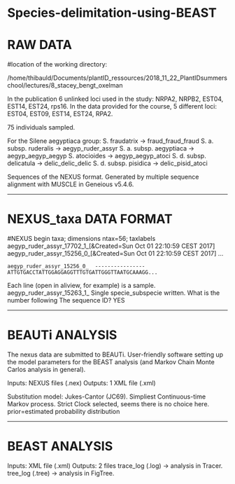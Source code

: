 # Species-delimitation-using-BEAST 

# RAW DATA

#location of the working directory:

/home/thibauld/Documents/plantID_ressources/2018_11_22_PlantIDsummerschool/lectures/8_stacey_bengt_oxelman

In the publication 6 unlinked loci used in the study: NRPA2, NRPB2, EST04, EST14, EST24, rps16.
In the data provided for the course, 5 different loci: EST04, EST09, EST14, EST24, RPA2. 

75 individuals sampled.

For the Silene aegyptiaca group:
S. fraudatrix -> fraud_fraud_fraud
S. a. subsp. ruderalis -> aegyp_ruder_assyr
S. a. subsp. aegyptiaca -> aegyp_aegyp_aegyp
S. atocioides -> aegyp_aegyp_atoci
S. d. subsp. delicatula -> delic_delic_delic
S. d. subsp. pisidica -> delic_pisid_atoci

Sequences of the NEXUS format. Generated by multiple sequence alignment with MUSCLE in Geneious v5.4.6.

_____________________________________________________________________________________________________________________________________________________________________________________________________
# NEXUS_taxa DATA FORMAT

#NEXUS
begin taxa;
	dimensions ntax=56;
	taxlabels
	aegyp_ruder_assyr_17702_1_[&Created=Sun Oct 01 22:10:59 CEST 2017]
	aegyp_ruder_assyr_15256_0_[&Created=Sun Oct 01 22:10:59 CEST 2017]
...

	aegyp_ruder_assyr_15256_0_	----------------ATTGTGACCTATTGGAGGAGGTTTGTGATTGGGTTAATGCAAAGG...


Each line (open in aliview, for example) is a sample.
aegyp_ruder_assyr_15263_1_
Single specie_subspecie written.
What is the number following The sequence ID? YES
_______________________________________________________________________________________________________________________________________________________________________________________________________
# BEAUTi ANALYSIS

The nexus data are submitted to BEAUTi. User-friendly software setting up the model parameters for the BEAST analysis (and Markov Chain Monte Carlos analysis in general). 

Inputs: NEXUS files (.nex)
Outputs: 1 XML file (.xml) 

Substitution model: Jukes-Cantor (JC69). Simpliest Continuous-time Markov process. 
Strict Clock selected, seems there is no choice here. 
prior=estimated probability distribution
_______________________________________________________________________________________________________________________________________________________________________________________________________
# BEAST ANALYSIS

Inputs: XML file (.xml)
Outputs: 2 files 
trace_log (.log) -> analysis in Tracer.
tree_log (.tree) -> analysis in FigTree.
